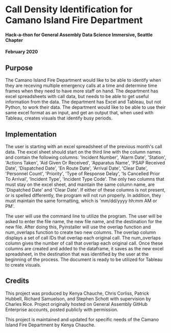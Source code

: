 # Call Density Identification for Camano Island Fire Department
#### Hack-a-thon for General Assembly Data Science Immersive, Seattle Chapter
#### February 2020

## Purpose
The Camano Island Fire Department would like to be able to identify when they are receving multiple emergency calls at a time and determine time frames when they need to have more staff on hand.  The department has excel spreadsheets with call data, but needs to be able to get useful information from the data.  The department has Excel and Tableau, but not Python, to work their data.  The department would like to be able to use their same excel format as an input, and get an output that, when used with Tableau, creates visuals that identify busy periods.


## Implementation
The user is starting with an excel spreadsheet of the previous month's call data.  The excel sheet should start on the third line with the column names and contain the following columns: 'Incident Number', 'Alarm Date', 'Station', 'Actions Taken', 'Aid Given Or Received', 'Apparatus Name', 'PSAP Received Date', 'Dispatched Date', 'En Route Date', 'Arrival Date', 'Clear Date', 'Personnel Count', 'Priority', 'Type of Response Delay', 'Is Cancelled Prior To Arrival', 'Incident Type', 'Incident Type Code'. The only two columns that must stay on the excel sheet, and maintain the same column name, are 'Dispatched Date' and 'Clear Date'. If either of these columns is not present, or is spelled differently, the program will not run properly. In addition, they must maintain the same formatting, which is 'mm/dd/yyyy hh:mm AM or PM'.

The user will use the command line to utilize the program.  The user will be asked to enter the file name, the new file name, and the destination for the new file.  After doing this, Pyinstaller will use the overlap function and num_overlaps function to create two new columns.  The overlap column displays a set of call IDs that overlap each original call.  The num_overlaps column gives the number of call that overlap each original call.  Once these columns are created and added to the dataframe, it saves as the new excel spreadsheet, in the destination that was identified by the user at the beginning of the process.  The document is ready to be utilized for Tableau to create visuals.


## Credits
This project was produced by Kenya Chauche, Chris Corliss, Patrick Hubbell, Richard Samuelson, and Stephen Schott with supervision by Charles Rice. Project originally hosted on General Assembly GitHub Enterprise accounts, posted publicly with permission.

This project is maintained and updated for specific needs of the Camano Island Fire Department by Kenya Chauche. 

